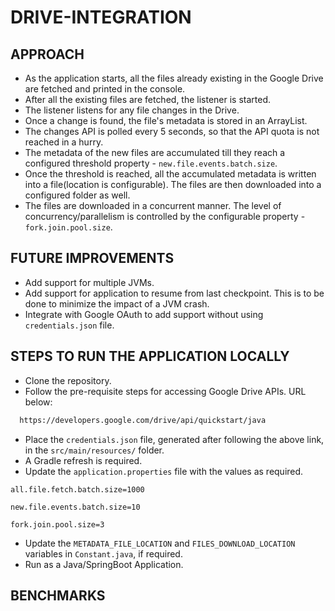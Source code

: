 # DRIVE-INTEGRATION

## APPROACH

- As the application starts, all the files already existing in the Google Drive are fetched and printed in the console.
- After all the existing files are fetched, the listener is started.
- The listener listens for any file changes in the Drive.
- Once a change is found, the file's metadata is stored in an ArrayList.
- The changes API is polled every 5 seconds, so that the API quota is not reached in a hurry.
- The metadata of the new files are accumulated till they reach a configured threshold property - `new.file.events.batch.size`.
- Once the threshold is reached, all the accumulated metadata is written into a file(location is configurable). The files are then downloaded into a configured folder as well.
- The files are downloaded in a concurrent manner. The level of concurrency/parallelism is controlled by the configurable property - `fork.join.pool.size`.

## FUTURE IMPROVEMENTS

- Add support for multiple JVMs.
- Add support for application to resume from last checkpoint. This is to be done to minimize the impact of a JVM crash.
- Integrate with Google OAuth to add support without using `credentials.json` file.

## STEPS TO RUN THE APPLICATION LOCALLY

- Clone the repository.
- Follow the pre-requisite steps for accessing Google Drive APIs. URL below:
 ```bash
   https://developers.google.com/drive/api/quickstart/java
 ```
 - Place the `credentials.json` file, generated after following the above link, in the `src/main/resources/` folder. 
 - A Gradle refresh is required.
 - Update the `application.properties` file with the values as required.
 ```properties
all.file.fetch.batch.size=1000

new.file.events.batch.size=10

fork.join.pool.size=3
 ```
 - Update the `METADATA_FILE_LOCATION` and `FILES_DOWNLOAD_LOCATION` variables in `Constant.java`, if required.
 - Run as a Java/SpringBoot Application.

## BENCHMARKS
